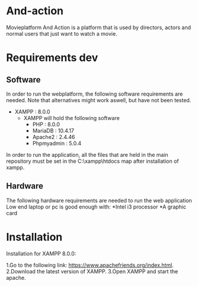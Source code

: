 # And-action
Movieplatform And Action is a platform that is used by directors, actors and normal users that just want to watch a movie.

# Requirements dev
## Software
In order to run the webplatform, the following software requirements are needed. Note that alternatives might work aswell, but have not been tested.

* XAMPP : 8.0.0
  * XAMPP will hold the following software
    * PHP : 8.0.0
    * MariaDB : 10.4.17 
    * Apache2 : 2.4.46
    * Phpmyadmin : 5.0.4

In order to run the application, all the files that are held in the main repository must be set in the C:\xampp\htdocs map after installation of xampp. 

## Hardware
The following hardware requirements are needed to run the web application
Low end laptop or pc is good enough with:
 *Intel i3 processor
 *A graphic card


# Installation

Installation for XAMPP 8.0.0:

1.Go to the following link: https://www.apachefriends.org/index.html.
2.Download the latest version of XAMPP.
3.Open XAMPP and start the apache.
